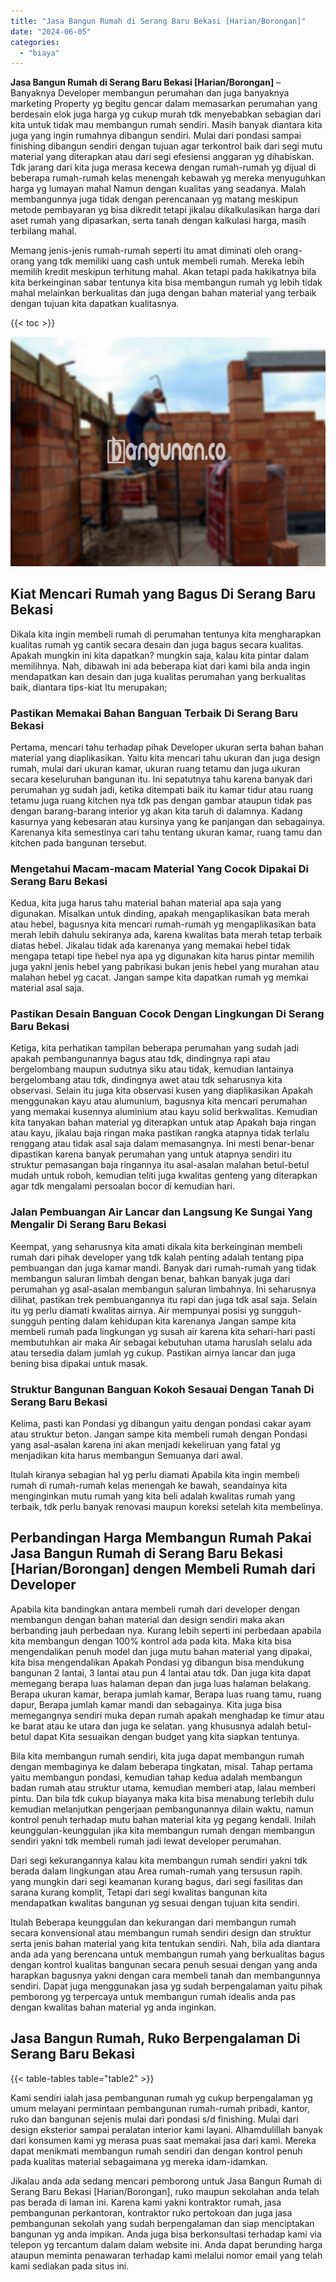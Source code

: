 ```yaml
---
title: "Jasa Bangun Rumah di Serang Baru Bekasi [Harian/Borongan]"
date: "2024-06-05"
categories: 
  - "biaya"
---
```


**Jasa Bangun Rumah di Serang Baru Bekasi \[Harian/Borongan\]** – Banyaknya Developer membangun perumahan dan juga banyaknya marketing Property yg begitu gencar dalam memasarkan perumahan yang berdesain elok juga harga yg cukup murah tdk menyebabkan sebagian dari kita untuk tidak mau membangun rumah sendiri. Masih banyak diantara kita juga yang ingin rumahnya dibangun sendiri. Mulai dari pondasi sampai finishing dibangun sendiri dengan tujuan agar terkontrol baik dari segi mutu material yang diterapkan atau dari segi efesiensi anggaran yg dihabiskan. Tdk jarang dari kita juga merasa kecewa dengan rumah-rumah yg dijual di beberapa rumah-rumah kelas menengah kebawah yg mereka menyuguhkan harga yg lumayan mahal Namun dengan kualitas yang seadanya. Malah membangunnya juga tidak dengan perencanaan yg matang meskipun metode pembayaran yg bisa dikredit tetapi jikalau dikalkulasikan harga dari aset rumah yang dipasarkan, serta tanah dengan kalkulasi harga, masih terbilang mahal.

Memang jenis-jenis rumah-rumah seperti itu amat diminati oleh orang-orang yang tdk memiliki uang cash untuk membeli rumah. Mereka lebih memilih kredit meskipun terhitung mahal. Akan tetapi pada hakikatnya bila kita berkeinginan sabar tentunya kita bisa membangun rumah yg lebih tidak mahal melainkan berkualitas dan juga dengan bahan material yang terbaik dengan tujuan kita dapatkan kualitasnya.

{{< toc >}}

![Jasa Bangun Rumah di Serang Baru Bekasi [Harian/Borongan]](/images/borong-bangunan-32.png)

## Kiat Mencari Rumah yang Bagus Di Serang Baru Bekasi

Dikala kita ingin membeli rumah di perumahan tentunya kita mengharapkan kualitas rumah yg cantik secara desain dan juga bagus secara kualitas. Apakah mungkin ini kita dapatkan? mungkin saja, kalau kita pintar dalam memilihnya. Nah, dibawah ini ada beberapa kiat dari kami bila anda ingin mendapatkan kan desain dan juga kualitas perumahan yang berkualitas baik, diantara tips-kiat Itu merupakan;

### Pastikan Memakai Bahan Banguan Terbaik Di Serang Baru Bekasi

Pertama, mencari tahu terhadap pihak Developer ukuran serta bahan bahan material yang diaplikasikan. Yaitu kita mencari tahu ukuran dan juga design rumah, mulai dari ukuran kamar, ukuran ruang tetamu dan juga ukuran secara keseluruhan bangunan itu. Ini sepatutnya tahu karena banyak dari perumahan yg sudah jadi, ketika ditempati baik itu kamar tidur atau ruang tetamu juga ruang kitchen nya tdk pas dengan gambar ataupun tidak pas dengan barang-barang interior yg akan kita taruh di dalamnya. Kadang kasurnya yang kebesaran atau kursinya yang ke panjangan dan sebagainya. Karenanya kita semestinya cari tahu tentang ukuran kamar, ruang tamu dan kitchen pada bangunan tersebut.

### Mengetahui Macam-macam Material Yang Cocok Dipakai Di Serang Baru Bekasi

Kedua, kita juga harus tahu material bahan material apa saja yang digunakan. Misalkan untuk dinding, apakah mengaplikasikan bata merah atau hebel, bagusnya kita mencari rumah-rumah yg mengaplikasikan bata merah lebih dahulu sekiranya ada, karena kwalitas bata merah tetap terbaik diatas hebel. Jikalau tidak ada karenanya yang memakai hebel tidak mengapa tetapi tipe hebel nya apa yg digunakan kita harus pintar memilih juga yakni jenis hebel yang pabrikasi bukan jenis hebel yang murahan atau malahan hebel yg cacat. Jangan sampe kita dapatkan rumah yg memkai material asal saja.

### Pastikan Desain Banguan Cocok Dengan Lingkungan Di Serang Baru Bekasi

Ketiga, kita perhatikan tampilan beberapa perumahan yang sudah jadi apakah pembangunannya bagus atau tdk, dindingnya rapi atau bergelombang maupun sudutnya siku atau tidak, kemudian lantainya bergelombang atau tdk, dindingnya awet atau tdk seharusnya kita observasi. Selain itu juga kita observasi kusen yang diaplikasikan Apakah menggunakan kayu atau alumunium, bagusnya kita mencari perumahan yang memakai kusennya aluminium atau kayu solid berkwalitas. Kemudian kita tanyakan bahan material yg diterapkan untuk atap Apakah baja ringan atau kayu, jikalau baja ringan maka pastikan rangka atapnya tidak terlalu renggang atau tidak asal saja dalam memasangnya. Ini mesti benar-benar dipastikan karena banyak perumahan yang untuk atapnya sendiri itu struktur pemasangan baja ringannya itu asal-asalan malahan betul-betul mudah untuk roboh, kemudian teliti juga kwalitas genteng yang diterapkan agar tdk mengalami persoalan bocor di kemudian hari.

### Jalan Pembuangan Air Lancar dan Langsung Ke Sungai Yang Mengalir Di Serang Baru Bekasi

Keempat, yang seharusnya kita amati dikala kita berkeinginan membeli rumah dari pihak developer yang tdk kalah penting adalah tentang pipa pembuangan dan juga kamar mandi. Banyak dari rumah-rumah yang tidak membangun saluran limbah dengan benar, bahkan banyak juga dari perumahan yg asal-asalan membangun saluran limbahnya. Ini seharusnya dilihat, pastikan trek pembuangannya itu rapi dan juga tdk asal saja. Selain itu yg perlu diamati kwalitas airnya. Air mempunyai posisi yg sungguh-sungguh penting dalam kehidupan kita karenanya Jangan sampe kita membeli rumah pada lingkungan yg susah air karena kita sehari-hari pasti membutuhkan air maka Air sebagai kebutuhan utama haruslah selalu ada atau tersedia dalam jumlah yg cukup. Pastikan airnya lancar dan juga bening bisa dipakai untuk masak.

### Struktur Bangunan Banguan Kokoh Sesauai Dengan Tanah Di Serang Baru Bekasi

Kelima, pasti kan Pondasi yg dibangun yaitu dengan pondasi cakar ayam atau struktur beton. Jangan sampe kita membeli rumah dengan Pondasi yang asal-asalan karena ini akan menjadi kekeliruan yang fatal yg menjadikan kita harus membangun Semuanya dari awal.

Itulah kiranya sebagian hal yg perlu diamati Apabila kita ingin membeli rumah di rumah-rumah kelas menengah ke bawah, seandainya kita menginginkan mutu rumah yang kita beli adalah kwalitas rumah yang terbaik, tdk perlu banyak renovasi maupun koreksi setelah kita membelinya.

## Perbandingan Harga Membangun Rumah Pakai Jasa Bangun Rumah di Serang Baru Bekasi \[Harian/Borongan\] dengen Membeli Rumah dari Developer

Apabila kita bandingkan antara membeli rumah dari developer dengan membangun dengan bahan material dan design sendiri maka akan berbanding jauh perbedaan nya. Kurang lebih seperti ini perbedaan apabila kita membangun dengan 100% kontrol ada pada kita. Maka kita bisa mengendalikan penuh model dan juga mutu bahan material yang dipakai, kita bisa mengendalikan Apakah Pondasi yg dibangun bisa mendukung bangunan 2 lantai, 3 lantai atau pun 4 lantai atau tdk. Dan juga kita dapat memegang berapa luas halaman depan dan juga luas halaman belakang. Berapa ukuran kamar, berapa jumlah kamar, Berapa luas ruang tamu, ruang dapur, Berapa jumlah kamar mandi dan sebagainya. Kita juga bisa memegangnya sendiri muka depan rumah apakah menghadap ke timur atau ke barat atau ke utara dan juga ke selatan. yang khususnya adalah betul-betul dapat Kita sesuaikan dengan budget yang kita siapkan tentunya.

Bila kita membangun rumah sendiri, kita juga dapat membangun rumah dengan membaginya ke dalam beberapa tingkatan, misal. Tahap pertama yaitu membangun pondasi, kemudian tahap kedua adalah membangun badan rumah atau struktur utama, kemudian memberi atap, lalau memberi pintu. Dan bila tdk cukup biayanya maka kita bisa menabung terlebih dulu kemudian melanjutkan pengerjaan pembangunannya dilain waktu, namun kontrol penuh terhadap mutu bahan material kita yg pegang kendali. Inilah keunggulan-keunggulan jika kita membangun rumah dengan membangun sendiri yakni tdk membeli rumah jadi lewat developer perumahan.

Dari segi kekurangannya kalau kita membangun rumah sendiri yakni tdk berada dalam lingkungan atau Area rumah-rumah yang tersusun rapih. yang mungkin dari segi keamanan kurang bagus, dari segi fasilitas dan sarana kurang komplit, Tetapi dari segi kwalitas bangunan kita mendapatkan kwalitas bangunan yg sesuai dengan tujuan kita sendiri.

Itulah Beberapa keunggulan dan kekurangan dari membangun rumah secara konvensional atau membangun rumah sendiri design dan struktur serta jenis bahan material yang kita tentukan sendiri. Nah, bila ada diantara anda ada yang berencana untuk membangun rumah yang berkualitas bagus dengan kontrol kualitas bangunan secara penuh sesuai dengan yang anda harapkan bagusnya yakni dengan cara membeli tanah dan membangunnya sendiri. Dapat juga menggunakan jasa yg sudah berpengalaman yaitu pihak pemborong yg terpercaya untuk membangun rumah idealis anda pas dengan kwalitas bahan material yg anda inginkan.

## Jasa Bangun Rumah, Ruko Berpengalaman Di Serang Baru Bekasi

{{< table-tables table="table2" >}}

Kami sendiri ialah jasa pembangunan rumah yg cukup berpengalaman yg umum melayani permintaan pembangunan rumah-rumah pribadi, kantor, ruko dan bangunan sejenis mulai dari pondasi s/d finishing. Mulai dari design eksterior sampai peralatan interior kami layani. Alhamdulillah banyak dari konsumen kami yg merasa puas saat memakai jasa dari kami. Mereka dapat menikmati membangun rumah sendiri dan dengan kontrol penuh pada kualitas material sebagaimana yg mereka idam-idamkan.

Jikalau anda ada sedang mencari pemborong untuk Jasa Bangun Rumah di Serang Baru Bekasi \[Harian/Borongan\], ruko maupun sekolahan anda telah pas berada di laman ini. Karena kami yakni kontraktor rumah, jasa pembangunan perkantoran, kontraktor ruko pertokoan dan juga jasa pembangunan sekolah yang sudah berpengalaman dan siap menciptakan bangunan yg anda impikan. Anda juga bisa berkonsultasi terhadap kami via telepon yg tercantum dalam dalam website ini. Anda dapat berunding harga ataupun meminta penawaran terhadap kami melalui nomor email yang telah kami sediakan pada situs ini.
